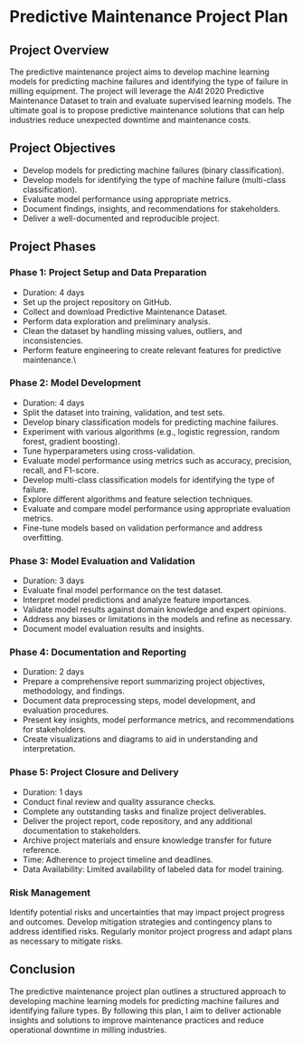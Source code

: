 # Predictive Maintenance Project Plan

## Project Overview
The predictive maintenance project aims to develop machine learning models for predicting machine failures and identifying the type of failure in milling equipment. The project will leverage the AI4I 2020 Predictive Maintenance Dataset to train and evaluate supervised learning models. The ultimate goal is to propose predictive maintenance solutions that can help industries reduce unexpected downtime and maintenance costs.

## Project Objectives
- Develop models for predicting machine failures (binary classification).
- Develop models for identifying the type of machine failure (multi-class classification).
- Evaluate model performance using appropriate metrics.
- Document findings, insights, and recommendations for stakeholders.
- Deliver a well-documented and reproducible project.

## Project Phases

### Phase 1: Project Setup and Data Preparation

- Duration: 4 days 
- Set up the project repository on GitHub.
- Collect and download Predictive Maintenance Dataset.
- Perform data exploration and preliminary analysis.
- Clean the dataset by handling missing values, outliers, and inconsistencies.
- Perform feature engineering to create relevant features for predictive maintenance.\

### Phase 2: Model Development

- Duration: 4 days
- Split the dataset into training, validation, and test sets.
- Develop binary classification models for predicting machine failures.
- Experiment with various algorithms (e.g., logistic regression, random forest, gradient boosting).
- Tune hyperparameters using cross-validation.
- Evaluate model performance using metrics such as accuracy, precision, recall, and F1-score.
- Develop multi-class classification models for identifying the type of failure.
- Explore different algorithms and feature selection techniques.
- Evaluate and compare model performance using appropriate evaluation metrics.
- Fine-tune models based on validation performance and address overfitting.

### Phase 3: Model Evaluation and Validation
- Duration: 3 days
- Evaluate final model performance on the test dataset.
- Interpret model predictions and analyze feature importances.
- Validate model results against domain knowledge and expert opinions.
- Address any biases or limitations in the models and refine as necessary.
- Document model evaluation results and insights.

### Phase 4: Documentation and Reporting

- Duration: 2 days
- Prepare a comprehensive report summarizing project objectives, methodology, and findings.
- Document data preprocessing steps, model development, and evaluation procedures.
- Present key insights, model performance metrics, and recommendations for stakeholders.
- Create visualizations and diagrams to aid in understanding and interpretation.

### Phase 5: Project Closure and Delivery

- Duration: 1 days
- Conduct final review and quality assurance checks.
- Complete any outstanding tasks and finalize project deliverables.
- Deliver the project report, code repository, and any additional documentation to stakeholders.
- Archive project materials and ensure knowledge transfer for future reference.
- Time: Adherence to project timeline and deadlines.
- Data Availability: Limited availability of labeled data for model training.

### Risk Management
Identify potential risks and uncertainties that may impact project progress and outcomes.
Develop mitigation strategies and contingency plans to address identified risks.
Regularly monitor project progress and adapt plans as necessary to mitigate risks.


## Conclusion
The predictive maintenance project plan outlines a structured approach to developing machine learning models for predicting machine failures and identifying failure types. By following this plan, I aim to deliver actionable insights and solutions to improve maintenance practices and reduce operational downtime in milling industries.